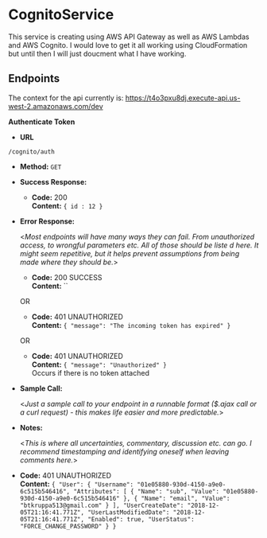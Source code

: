 # CognitoService
This service is creating using AWS API Gateway as well as AWS Lambdas and AWS Cognito. I would love to get it all working using CloudFormation but until then I will just doucment what I have working.

## Endpoints
  The context for the api currently is: https://t4o3pxu8dj.execute-api.us-west-2.amazonaws.com/dev

**Authenticate Token**

* **URL**

 `/cognito/auth`

* **Method:**
  `GET`

* **Success Response:**
  * **Code:** 200  
    **Content:** `{ id : 12 }`
 
* **Error Response:**

  <_Most endpoints will have many ways they can fail. From unauthorized access, to wrongful parameters etc. All of those should be liste d here. It might seem repetitive, but it helps prevent assumptions from being made where they should be._>

  * **Code:** 200 SUCCESS <br />
    **Content:** ``
  
  OR

  * **Code:** 401 UNAUTHORIZED <br />
    **Content:** `{
    "message": "The incoming token has expired"
    }`

  OR 
 
  * **Code:** 401 UNAUTHORIZED <br />
    **Content:** `{
    "message": "Unauthorized"
    }`  
    Occurs if there is no token attached

* **Sample Call:**

  <_Just a sample call to your endpoint in a runnable format ($.ajax call or a curl request) - this makes life easier and more predictable._> 

* **Notes:**

  <_This is where all uncertainties, commentary, discussion etc. can go. I recommend timestamping and identifying oneself when leaving comments here._> 




* **Code:** 401 UNAUTHORIZED <br />
    **Content:** `{
      "User": {
          "Username": "01e05880-930d-4150-a9e0-6c515b546416",
          "Attributes": [
              {
                  "Name": "sub",
                  "Value": "01e05880-930d-4150-a9e0-6c515b546416"
              },
              {
                  "Name": "email",
                  "Value": "btkruppa513@gmail.com"
              }
          ],
          "UserCreateDate": "2018-12-05T21:16:41.771Z",
          "UserLastModifiedDate": "2018-12-05T21:16:41.771Z",
          "Enabled": true,
          "UserStatus": "FORCE_CHANGE_PASSWORD"
      }
  }`
  

